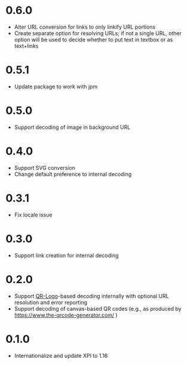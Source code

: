 # 0.6.0
- Alter URL conversion for links to only linkify URL portions
- Create separate option for resolving URLs; if not a single URL, other option will be used to decide whether to put text in textbox or as text+links

# 0.5.1
- Update package to work with jpm

# 0.5.0
- Support decoding of image in background URL

# 0.4.0
- Support SVG conversion
- Change default preference to internal decoding

# 0.3.1
- Fix locale issue

# 0.3.0
- Support link creation for internal decoding

# 0.2.0
- Support [QR-Logo](https://github.com/kaarposoft/qrlogo)-based decoding internally with optional URL resolution and error reporting
- Support decoding of canvas-based QR codes (e.g., as produced by https://www.the-qrcode-generator.com/ )

# 0.1.0
- Internationalize and update XPI to 1.16

